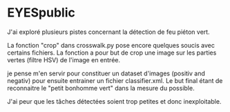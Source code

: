# EYESpublic

J'ai exploré plusieurs pistes concernant la détection de feu piéton vert.

La fonction "crop" dans crosswalk.py pose encore quelques soucis avec certains fichiers. 
La fonction a pour but de crop une image sur les parties vertes (filtre HSV) de l'image en entrée.

je pense m'en servir pour constituer un dataset d'images (positiv and negativ) pour ensuite entrainer un fichier classifier.xml.
Le but final étant de reconnaitre le "petit bonhomme vert" dans la mesure du possible. 

J'ai peur que les tâches détectées soient trop petites et donc inexploitable.

